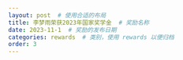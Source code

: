 ```yaml
---
layout: post  # 使用合适的布局
title: 李梦雨荣获2023年国家奖学金  # 奖励名称
date: 2023-11-1  # 奖励的发布日期
categories: rewards  # 类别，使用 rewards 以便归档
order: 3
---
```




